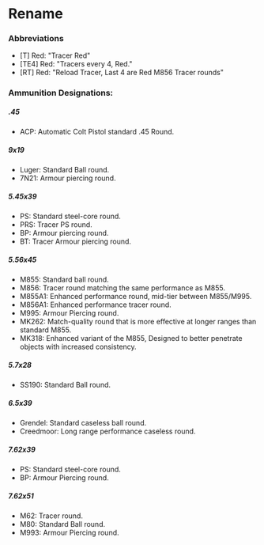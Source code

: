 # Rename

### **Abbreviations**

 - [T] Red: "Tracer Red"
 - [TE4] Red: "Tracers every 4, Red."
 - [RT] Red: "Reload Tracer, Last 4 are Red M856 Tracer rounds"

### **Ammunition Designations:**

##### .45
- ACP: Automatic Colt Pistol standard .45 Round.

##### 9x19
- Luger: Standard Ball round.
- 7N21: Armour piercing round.

##### 5.45x39
- PS: Standard steel-core round.
- PRS: Tracer PS round.
- BP: Armour piercing round.
- BT: Tracer Armour piercing round.

##### 5.56x45
- M855: Standard ball round.
- M856: Tracer round matching the same performance as M855.
- M855A1: Enhanced performance round, mid-tier between M855/M995.
- M856A1: Enhanced performance tracer round.
- M995: Armour Piercing round.
- MK262: Match-quality round that is more effective at longer ranges than standard M855.
- MK318: Enhanced variant of the M855, Designed to better penetrate objects with increased consistency.

##### 5.7x28
- SS190: Standard Ball round.

##### 6.5x39
- Grendel: Standard caseless ball round.
- Creedmoor: Long range performance caseless round.

##### 7.62x39
- PS: Standard steel-core round.
- BP: Armour Piercing round.

##### 7.62x51
- M62: Tracer round.
- M80: Standard Ball round.
- M993: Armour Piercing round.

